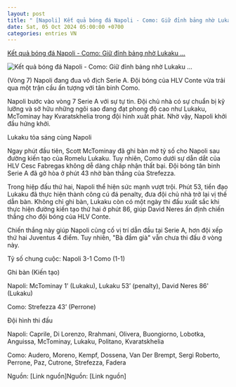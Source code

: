 ```yaml
---
layout: post
title: " [Napoli] Kết quả bóng đá Napoli - Como: Giữ đỉnh bảng nhờ Lukaku ..."
date: Sat, 05 Oct 2024 05:00:00 +0700
categories: entries VN
---
```

[Kết quả bóng đá Napoli - Como: Giữ đỉnh bảng nhờ Lukaku ...](https://www.24h.com.vn/bong-da/ket-qua-bong-da-napoli-como-giu-dinh-bang-nho-lukaku-mctominay-serie-a-c48a1608159.html)

![Kết quả bóng đá Napoli - Como: Giữ đỉnh bảng nhờ Lukaku ...](https://cdn.24h.com.vn/upload/4-2024/images/2024-10-05/lukaku-napoli-1200-copy-1728076733-577-width1200height628-watermark.jpg)

(Vòng 7) Napoli đang đua vô địch Serie A. Đội bóng của HLV Conte vừa trải qua một trận cầu ấn tượng với tân binh Como.

Napoli bước vào vòng 7 Serie A với sự tự tin. Đội chủ nhà có sự chuẩn bị kỹ lưỡng và sở hữu những ngôi sao đang đạt phong độ cao như Lukaku, McTominay hay Kvaratskhelia trong đội hình xuất phát. Nhờ vậy, Napoli khởi đầu hứng khởi.

Lukaku tỏa sáng cùng Napoli

Ngay phút đầu tiên, Scott McTominay đã ghi bàn mở tỷ số cho Napoli sau đường kiến tạo của Romelu Lukaku. Tuy nhiên, Como dưới sự dẫn dắt của HLV Cesc Fabregas không dễ dàng chấp nhận thất bại. Đội bóng tân binh Serie A đã gỡ hòa ở phút 43 nhờ bàn thắng của Strefezza.

Trong hiệp đấu thứ hai, Napoli thể hiện sức mạnh vượt trội. Phút 53, tiền đạo Lukaku đã thực hiện thành công cú đá penalty, đưa đội chủ nhà trở lại vị thế dẫn bàn. Không chỉ ghi bàn, Lukaku còn có một ngày thi đấu xuất sắc khi thực hiện đường kiến tạo thứ hai ở phút 86, giúp David Neres ấn định chiến thắng cho đội bóng của HLV Conte.

Chiến thắng này giúp Napoli củng cố vị trí dẫn đầu tại Serie A, hơn đội xếp thứ hai Juventus 4 điểm. Tuy nhiên, "Bà đầm già" vẫn chưa thi đấu ở vòng này.

Tỷ số chung cuộc: Napoli 3-1 Como (1-1)

Ghi bàn (Kiến tạo)

Napoli: McTominay 1’ (Lukaku), Lukaku 53’ (penalty), David Neres 86' (Lukaku)

Como: Strefezza 43’ (Perrone)

Đội hình thi đấu

Napoli: Caprile, Di Lorenzo, Rrahmani, Olivera, Buongiorno, Lobotka, Anguissa, McTominay, Lukaku, Politano, Kvaratskhelia

Como: Audero, Moreno, Kempf, Dossena, Van Der Brempt, Sergi Roberto, Perrone, Paz, Cutrone, Strefezza, Fadera

Nguồn: [Link nguồn]Nguồn: [Link nguồn]


